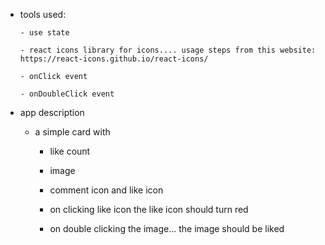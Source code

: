 - tools used: 

      - use state 

      - react icons library for icons.... usage steps from this website: https://react-icons.github.io/react-icons/

      - onClick event 

      - onDoubleClick event

- app description 

    - a simple card with 

        - like count 

        - image 

        - comment icon and like icon 

        - on clicking like icon the like icon should turn red

        - on double clicking the image... the image should be liked